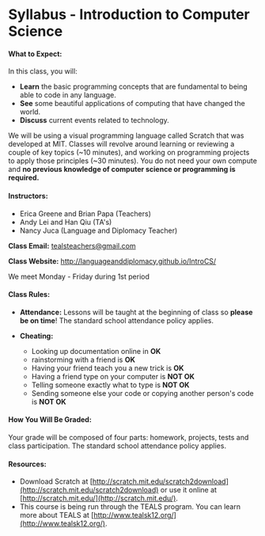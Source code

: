 # Syllabus - Introduction to Computer Science


#### What to Expect: 

In this class, you will:

* **Learn** the basic programming concepts that are fundamental to being able to code in any language. 
* **See** some beautiful applications of computing that have changed the world.
* **Discuss** current events related to technology.

We will be using a visual programming language called Scratch that was developed at MIT. Classes will revolve around learning or reviewing a couple of key topics (~10 minutes), and working on programming projects to apply those principles (~30 minutes). You do not need your own compute and **no previous knowledge of computer science or programming is required.**

#### Instructors:
* Erica Greene and Brian Papa (Teachers)
* Andy Lei and Han Qiu (TA's)
* Nancy Juca (Language and Diplomacy Teacher)

**Class Email:** tealsteachers@gmail.com

**Class Website:** http://languageanddiplomacy.github.io/IntroCS/

We meet Monday - Friday during 1st period

#### Class Rules: 

* **Attendance:** Lessons will be taught at the beginning of class so **please be on time**! The standard school attendance policy applies. 

* **Cheating:** 
  - Looking up documentation online in **OK**
  - rainstorming with a friend is **OK**
  - Having your friend teach you a new trick is **OK**
  - Having a friend type on your computer is **NOT OK**
  - Telling someone exactly what to type is **NOT OK**
  - Sending someone else your code or copying another person's code is **NOT OK**


#### How You Will Be Graded:
Your grade will be composed of four parts: homework, projects, tests and class participation. The standard school attendance policy applies. 

#### Resources: 
* Download Scratch at [http://scratch.mit.edu/scratch2download](http://scratch.mit.edu/scratch2download) or use it online at [http://scratch.mit.edu/](http://scratch.mit.edu/). 
* This course is being run through the TEALS program. You can learn more about TEALS at [http://www.tealsk12.org/](http://www.tealsk12.org/). 


